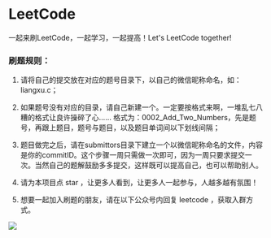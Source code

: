 # LeetCode
一起来刷LeetCode，一起学习，一起提高！Let's LeetCode together!

### 刷题规则：
1. 请将自己的提交放在对应的题号目录下，以自己的微信昵称命名，如：liangxu.c；

2. 如果题号没有对应的目录，请自己新建一个。一定要按格式来啊，一堆乱七八糟的格式让良许操碎了心……
格式为：0002_Add_Two_Numbers，先是题号，再跟上题目，题号与题目，以及题目单词间以下划线间隔；

3. 题目做完之后，请在submittors目录下建立一个以微信昵称命名的文件，内容是你的commitID。这个步骤一周只需做一次即可，因为一周只要求提交一次。当然自己的题解鼓励多多提交，这样既可以提高自己，也可以帮助别人。

4. 请为本项目点 star ，让更多人看到，让更多人一起参与，人越多越有氛围！

5. 想要一起加入刷题的朋友，请在以下公众号内回复 leetcode ，获取入群方式。

![](https://i.loli.net/2019/02/24/5c720ddaa110b.jpg)
